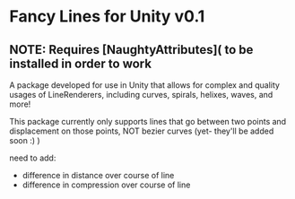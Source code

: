 # Fancy Lines for Unity v0.1

## NOTE: Requires [NaughtyAttributes]( to be installed in order to work

A package developed for use in Unity that allows for complex and quality usages of LineRenderers, including curves, spirals, helixes, waves, and more!

This package currently only supports lines that go between two points and displacement on those points, NOT bezier curves (yet- they'll be added soon :) )

need to add:
- difference in distance over course of line
- difference in compression over course of line
